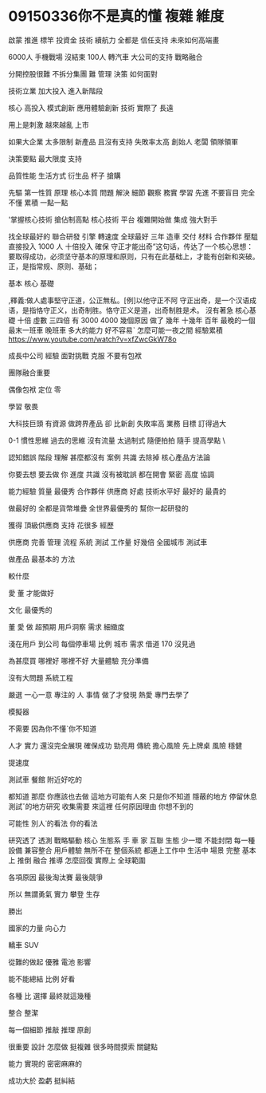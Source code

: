 # 09150336你不是真的懂 複雜 維度
啟蒙 推進 標竿
投資金 技術
續航力
全都是 信任支持
未來如何高端畫 


6000人 手機戰場 沒結束
100人 轉汽車
大公司的支持
戰略融合

分開控股很難
不拆分集團
難 管理 決策
如何面對

技術立業 加大投入
 進入新階段

 核心 高投入
 模式創新 應用體驗創新
 技術 實際了 長遠

用上是刺激 越來越亂
上市

如果大企業 太多限制 新產品 且沒有支持 失敗率太高
創始人 老闆 領隊領軍

決策要點
最大限度 支持

品質性能
生活方式 衍生品 杯子 搶購

先驅
第一性質 原理 核心本質 問題 解決 細節 觀察
務實
學習 先進 不要盲目
完全不懂
累積 一點一點

'掌握核心技術 
搶佔制高點
核心技術 平台
複雜開始做
集成
強大對手

找全球最好的
聯合研發
引擎 轉速度
全球最好
三年 造車
交付 材料 合作夥伴
壓駔
直接投入 1000 人 十倍投入
 確保
守正才能出奇”这句话，传达了一个核心思想：要取得成功，必须坚守基本的原理和原则，只有在此基础上，才能有创新和突破。正，是指常规、原则、基础；

基本 核心 基礎

 ,釋義:做人處事堅守正道，公正無私。[例]以他守正不阿
守正出奇，是一个汉语成语，是指恪守正义，出奇制胜。恪守正义是道，出奇制胜是术。
沒有著急 核心基礎 
十倍 虛數 三四倍 有
3000 4000
幾個原因
做了 幾年 十幾年 百年
最晚的一個 最末一班車 晚班車
多大的能力
好不容易ˋ
怎麼可能一夜之間
經驗累積
https://www.youtube.com/watch?v=xfZwcGkW78o

成長中公司
 經驗
 面對挑戰
  克服 不要有包袱
  
團隊融合重要


偶像包袱
 定位 零
 
 學習 敬畏

 大科技巨頭 有資源
 做跨界產品 卻 比新創 失敗率高
 業務 
 目標 訂得過大

 0-1
慣性思維 過去的思維
沒有流量
太過制式
隨便拍拍
隨手
提高學點
\

認知錯誤 階段 理解
 甚麼都沒有
 案例 共識
 去除掉
 核心產品方法論

 你要去想 要去做 你
 進度 共識 沒有被耽誤
 都在開會
 緊密 高度 協調 
 
 能力經驗 質量
 最優秀 合作夥伴 供應商
 好處 技術水平好
 最好的 最貴的

 做最好的
 全都是貨幣堆疊
 全世界最優秀的
 幫你一起研發的


 獲得 頂級供應商 支持
 花很多 經歷 

 供應商
  完善 管理 流程 系統
  測試
  工作量 好幾倍
  全國城市 測試車


  做產品 最基本的 方法

  較什麼

  愛 董 才能做好


  文化 最優秀的

   董 愛 做
   超預期
   用戶洞察
   需求 細緻度


   淺在用戶
   到公司 每個停車場
   比例 城市 需求
   借道 170 沒見過

   為甚麼買 哪裡好 哪裡不好
   大量體驗
   充分準備
   
 沒有大問題
 系統工程
 
 嚴選
 一心一意
專注的 人 事情
做了才發現 熱愛
專門去學了

模擬器

不需要 因為你不懂ˋ你不知道



人才 實力
還沒完全展現
確保成功
勁亮用 傳統 擔心風險
先上牌桌 風險 穩健

提速度


測試車 餐館 附近好吃的

都知道
那麼
你應該也去做
 這地方可能有人來 只是你不知道 隱蔽的地方
 停留休息 測試ˇ的地方研究
 收集需要
 來這裡
 任何原因理由
 你想不到的

 可能性
 別人˙的看法
 你的看法
 
研究透了 透測 戰略驅動
 核心 生態系
 手 車 家 互聯 生態
 少一環
 不能封閉
 每一種設備 兼容整合 用戶體驗 無所不在
 整個系統 都連上工作中 生活中 場景 完整 基本上 推倒 融合 推導
 怎麼回復 實際上 全球範圍

 各項原因
 最後淘汰賽
 最後競爭

 所以
 無謂勇氣 實力 攀登 生存

 勝出

 國家的力量 向心力

 轎車 SUV

 從難的做起 優雅 電池 影響
 

能不能總結
比例 好看

各種 比 
選擇 最終就這幾種 

整合 整潔

每一個細節 推敲 推理
 原創

 很重要
 設計
 怎麼做
 挺複雜
  很多時間摸索
  關鍵點

  能力
  實現的
  密密麻麻的
  
成功大於 盈虧
挺糾結
